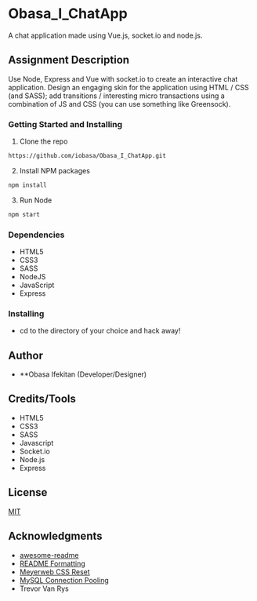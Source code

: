 # Obasa_I_ChatApp
A chat application made using Vue.js, socket.io and node.js. 

## Assignment Description
Use Node, Express and Vue with​ ​socket.io​ to create an interactive chat application. Design an engaging skin for the application using HTML / CSS (and SASS); add transitions / interesting micro transactions using a combination of JS and CSS (you can use something like Greensock).


### Getting Started and Installing

1. Clone the repo
```sh
https://github.com/iobasa/Obasa_I_ChatApp.git
```
2. Install NPM packages
```sh
npm install
```
3. Run Node
```sh
npm start
```

### Dependencies

* HTML5
* CSS3
* SASS
* NodeJS
* JavaScript
* Express

### Installing

* cd to the directory of your choice and hack away!

## Author

- **Obasa Ifekitan (Developer/Designer)

## Credits/Tools

* HTML5
* CSS3
* SASS
* Javascript
* Socket.io
* Node.js
* Express

## License
[MIT](https://choosealicense.com/licenses/mit/)

## Acknowledgments

* [awesome-readme](https://github.com/matiassingers/awesome-readme)
* [README Formatting](https://guides.github.com/features/mastering-markdown/)
* [Meyerweb CSS Reset](https://meyerweb.com/eric/tools/css/reset/)
* [MySQL Connection Pooling](https://www.npmjs.com/package/mysql#pooling-connections)
* Trevor Van Rys


